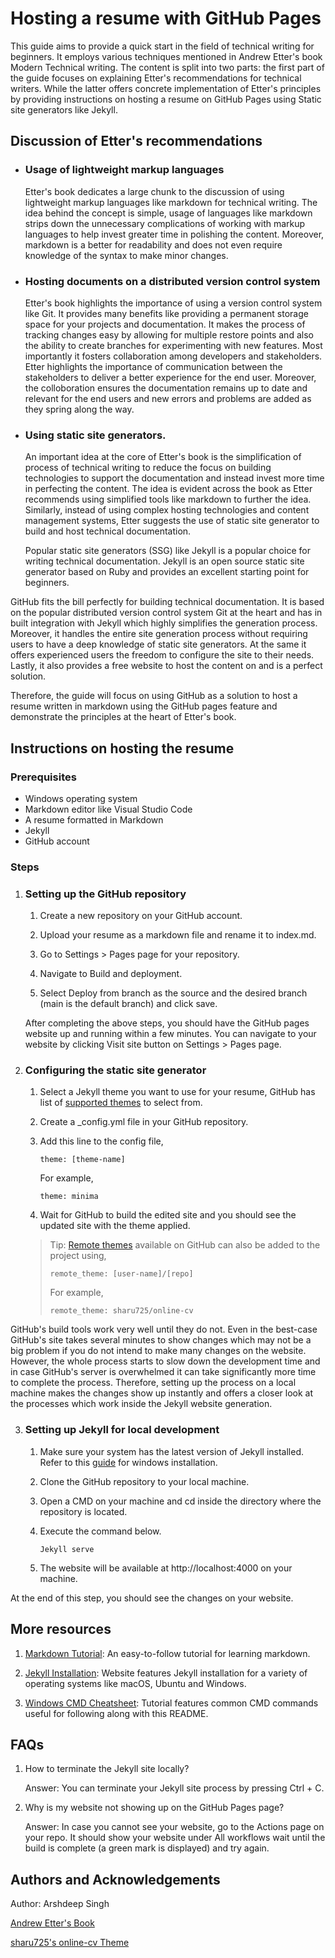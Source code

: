 # Hosting a resume with GitHub Pages

This guide aims to provide a quick start in the field of technical writing for beginners. It employs various techniques mentioned in Andrew Etter's book Modern Technical writing. The content is split into two parts: the first part of the guide focuses on explaining Etter's recommendations for technical writers. While the latter offers concrete implementation of Etter's principles by providing instructions on hosting a resume on GitHub Pages using Static site generators like Jekyll.

## Discussion of Etter's recommendations

* ### Usage of lightweight markup languages
    Etter's book dedicates a large chunk to the discussion of using lightweight markup languages like markdown for technical writing. The idea behind the concept is simple, usage of languages like markdown strips down the unnecessary complications of working with markup languages to help invest greater time in polishing the content. Moreover, markdown is a better for readability and does not even require knowledge of the syntax to make minor changes.  

* ### Hosting documents on a distributed version control system
    Etter's book highlights the importance of using a version control system like Git. It provides many benefits like providing a permanent storage space for your projects and documentation. It makes the process of tracking changes easy by allowing for multiple restore points and also the ability to create branches for experimenting with new features. Most importantly it fosters collaboration among developers and stakeholders. Etter highlights the importance of communication between the stakeholders to deliver a better experience for the end user. Moreover, the colloboration ensures the documentation remains up to date and relevant for the end users and new errors and problems are added as they spring along the way. 

* ### Using static site generators.
    An important idea at the core of Etter's book is the simplification of process of technical writing to reduce the focus on building technologies to support the documentation and instead invest more time in perfecting the content. The idea is evident across the book as Etter recommends using simplified tools like markdown to further the idea. Similarly, instead of using complex hosting technologies and content management systems, Etter suggests the use of static site generator to build and host technical documentation. 

    Popular static site generators (SSG) like Jekyll is a popular choice for writing technical documentation. Jekyll is an open source static site generator based on Ruby and provides an excellent starting point for beginners. 

GitHub fits the bill perfectly for building technical documentation. It is based on the popular distributed version control system Git at the heart and has in built integration with Jekyll which highly simplifies the generation process. Moreover, it handles the entire site generation process without requiring users to have a deep knowledge of static site generators. At the same it offers experienced users the freedom to configure the site to their needs. Lastly, it also provides a free website to host the content on and is a perfect solution. 

Therefore, the guide will focus on using GitHub as a solution to host a resume written in markdown using the GitHub pages feature and demonstrate the principles at the heart of Etter's book.

## Instructions on hosting the resume

### Prerequisites
* Windows operating system
* Markdown editor like Visual Studio Code 
* A resume formatted in Markdown
* Jekyll 
* GitHub account

### Steps

1. ### Setting up the GitHub repository

    1. Create a new repository on your GitHub account.
    
    2. Upload your resume as a markdown file and rename it to index.md.

    3. Go to Settings > Pages page for your repository.

    4. Navigate to Build and deployment.
    
    5. Select Deploy from branch as the source and the desired branch (main is the default branch) and click save. 

    After completing the above steps, you should have the GitHub pages website up and running within a few minutes. You can navigate to your website by clicking Visit site button on Settings > Pages page. 

2. ### Configuring the static site generator

    1. Select a Jekyll theme you want to use for your resume, GitHub has list of [supported themes](https://pages.github.com/themes/) to select from. 
    
    2. Create a _config.yml file in your GitHub repository.

    3. Add this line to the config file,
        ```console
        theme: [theme-name]
        ```
        For example,
         ```console
        theme: minima
        ```
    4. Wait for GitHub to build the edited site and you should see the updated site with the theme applied.

    >Tip: [Remote themes](https://github.com/topics/jekyll-theme) available on GitHub can    also be added to the project using,
    >```console
    >remote_theme: [user-name]/[repo]
    >```
    >For example,
    >```console
    >remote_theme: sharu725/online-cv
    >```

GitHub's build tools work very well until they do not. Even in the best-case GitHub's site takes several minutes to show changes which may not be a big problem if you do not intend to make many changes on the website. However, the whole process starts to slow down the development time and in case GitHub's server is overwhelmed it can take significantly more time to complete the process. Therefore, setting up the process on a local machine makes the changes show up instantly and offers a closer look at the processes which work inside the Jekyll website generation. 

3. ### Setting up Jekyll for local development
  
    1. Make sure your system has the latest version of Jekyll installed. Refer to this [guide](https://jekyllrb.com/docs/installation/windows/) for windows installation.

    2. Clone the GitHub repository to your local machine.

    3. Open a CMD on your machine and cd inside the directory where the repository is located.

    4. Execute the command below. 
        ``` console 
        Jekyll serve
        ```
    5. The website will be available at http://localhost:4000 on your machine.

At the end of this step, you should see the changes on your website.

## More resources

1. [Markdown Tutorial](https://www.markdowntutorial.com/): An easy-to-follow tutorial for learning markdown.

2. [Jekyll Installation](https://jekyllrb.com/docs/installation/): Website features Jekyll installation for a variety of operating systems like macOS, Ubuntu and Windows.

3. [Windows CMD Cheatsheet](https://www.digitalcitizen.life/command-prompt-how-use-basic-commands/): Tutorial features common CMD commands useful for following along with this README.


## FAQs

1. How to terminate the Jekyll site locally?

    Answer: You can terminate your Jekyll site process by pressing Ctrl + C.

2. Why is my website not showing up on the GitHub Pages page?

    Answer: In case you cannot see your website, go to the Actions page on your repo. It should show your website under All workflows wait until the build is complete (a green mark is displayed) and try again.

## Authors and Acknowledgements

Author: Arshdeep Singh

[Andrew Etter's Book](https://www.amazon.ca/Modern-Technical-Writing-Introduction-Documentation-ebook/dp/B01A2QL9SS)

[sharu725's online-cv Theme](https://github.com/sharu725/online-cv)
